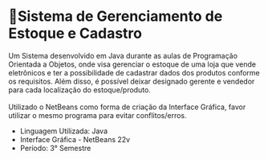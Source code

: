 
<h1 alignt="center">📝Sistema de Gerenciamento de Estoque e Cadastro</h1>

Um Sistema desenvolvido em Java durante as aulas de Programação Orientada a Objetos, onde visa gerenciar o estoque de uma loja que vende eletrônicos e ter a possibilidade de cadastrar dados dos produtos conforme os requisitos. Além disso, é possível deixar designado gerente e vendedor para cada localização do estoque/produto.
<br><br>
Utilizado o NetBeans como forma de criação da Interface Gráfica, favor utilizar o mesmo programa para evitar conflitos/erros.

- Linguagem Utilizada: Java
- Interface Gráfica - NetBeans 22v
- Período: 3° Semestre
